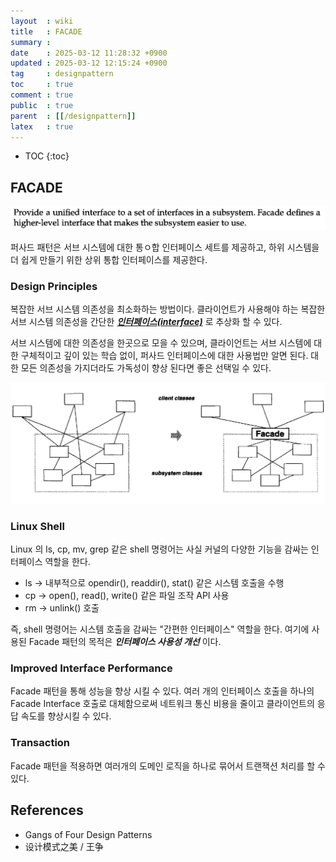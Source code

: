 ```yaml
---
layout  : wiki
title   : FACADE
summary : 
date    : 2025-03-12 11:28:32 +0900
updated : 2025-03-12 12:15:24 +0900
tag     : designpattern
toc     : true
comment : true
public  : true
parent  : [[/designpattern]]
latex   : true
---
```

* TOC
{:toc}

## FACADE

![](/resource/wiki/designpattern-facade/facade_meaning.png)

퍼사드 패턴은 서브 시스템에 대한 통ㅇ합 인터페이스 세트를 제공하고, 하위 시스템을 더 쉽게 만들기 위한 상위 통합 인터페이스를 제공한다.

### Design Principles

복잡한 서브 시스템 의존성을 최소화하는 방법이다. 클라이언트가 사용해야 하는 복잡한 서브 시스템 의존성을 간단한 ___[인터페이스(interface)](https://klarciel.net/wiki/designpattern/designpattern-interface-design-thought/)___ 로 추상화 할 수 있다.

서브 시스템에 대한 의존성을 한곳으로 모을 수 있으며, 클라이언트는 서브 시스템에 대한 구체적이고 깊이 있는 학습 없이, 퍼사드 인터페이스에 대한 사용법만 알면 된다.
대한 모든 의존성을 가지더라도 가독성이 향상 된다면 좋은 선택일 수 있다.

![](/resource/wiki/designpattern-facade/facade.png)

### Linux Shell

Linux 의 ls, cp, mv, grep 같은 shell 명령어는 사실 커널의 다양한 기능을 감싸는 인터페이스 역할을 한다.

- ls → 내부적으로 opendir(), readdir(), stat() 같은 시스템 호출을 수행
- cp → open(), read(), write() 같은 파일 조작 API 사용
- rm → unlink() 호출

즉, shell 명령어는 시스템 호출을 감싸는 "간편한 인터페이스" 역할을 한다. 여기에 사용된 Facade 패턴의 목적은 ___인터페이스 사용성 개선___ 이다.

### Improved Interface Performance

Facade 패턴을 통해 성능을 향상 시킬 수 있다. 여러 개의 인터페이스 호출을 하나의 Facade Interface 호출로 대체함으로써 네트워크 통신 비용을 줄이고 클라이언트의 응답 속도를 향상시킬 수 있다.

### Transaction

Facade 패턴을 적용하면 여러개의 도메인 로직을 하나로 묶어서 트랜잭션 처리를 할 수 있다.

## References

- Gangs of Four Design Patterns
- 设计模式之美 / 王争